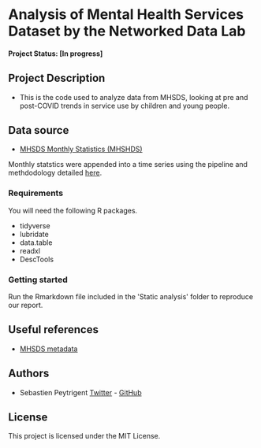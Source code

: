 # Analysis of Mental Health Services Dataset by the Networked Data Lab

#### Project Status: [In progress]

## Project Description

- This is the code used to analyze data from MHSDS, looking at pre and post-COVID trends in service use by children and young people.

## Data source

- [MHSDS Monthly Statistics (MHSHDS)](https://digital.nhs.uk/data-and-information/publications/statistical/mental-health-services-monthly-statistics)

Monthly statstics were appended into a time series using the pipeline and methdodology detailed [here](https://github.com/sg-peytrignet/MHSDS-pipeline).

### Requirements

You will need the following R packages.

- tidyverse
- lubridate
- data.table
- readxl
- DescTools

### Getting started

Run the Rmarkdown file included in the 'Static analysis' folder to reproduce our report.

## Useful references

- [MHSDS metadata](https://digital.nhs.uk/data-and-information/data-collections-and-data-sets/data-sets/mental-health-services-data-set/statistics-and-reports)

## Authors

* Sebastien Peytrigent [Twitter](https://twitter.com/SebastienPeytr2) - [GitHub](https://github.com/sg-peytrignet/)

## License

This project is licensed under the MIT License.
